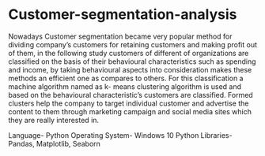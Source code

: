 # Customer-segmentation-analysis
Nowadays Customer segmentation became very popular method for dividing company’s customers for
retaining customers and making profit out of them, in the following study customers of different of organizations are
classified on the basis of their behavioural characteristics such as spending and income, by taking behavioural aspects
into consideration makes these methods an efficient one as compares to others. For this classification a machine algorithm
named as k- means clustering algorithm is used and based on the behavioural characteristic’s customers are classified.
Formed clusters help the company to target individual customer and advertise the content to them through marketing
campaign and social media sites which they are really interested in. 


Language- Python
Operating System- Windows 10
Python Libraries- Pandas, Matplotlib, Seaborn
